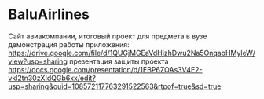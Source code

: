 # BaluAirlines
Сайт авиакомпании, итоговый проект для предмета в вузе
демонстрация работы приложения: https://drive.google.com/file/d/1QUGjMGEaVdHizhDwu2Na5OnqabHMyleW/view?usp=sharing
презентация защиты проекта https://docs.google.com/presentation/d/1EBP6ZOAs3V4E2-vkl2tn30zXIdQGb6xx/edit?usp=sharing&ouid=108572117763291522563&rtpof=true&sd=true
